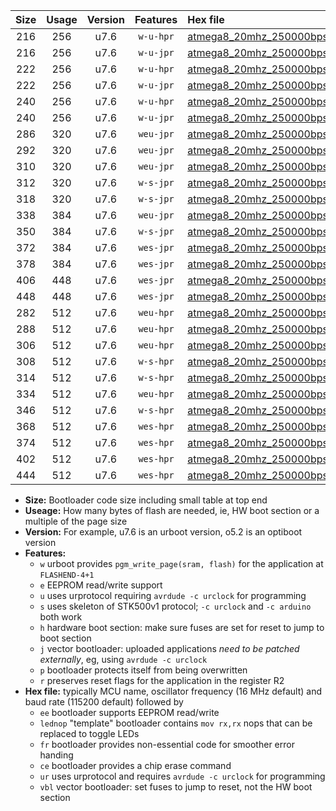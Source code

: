 |Size|Usage|Version|Features|Hex file|
|:-:|:-:|:-:|:-:|:--|
|216|256|u7.6|`w-u-hpr`|[atmega8_20mhz_250000bps_ur.hex](https://raw.githubusercontent.com/stefanrueger/urboot/main//atmega8_20mhz_250000bps_ur.hex)|
|216|256|u7.6|`w-u-jpr`|[atmega8_20mhz_250000bps_ur_vbl.hex](https://raw.githubusercontent.com/stefanrueger/urboot/main//atmega8_20mhz_250000bps_ur_vbl.hex)|
|222|256|u7.6|`w-u-hpr`|[atmega8_20mhz_250000bps_lednop_ur.hex](https://raw.githubusercontent.com/stefanrueger/urboot/main//atmega8_20mhz_250000bps_lednop_ur.hex)|
|222|256|u7.6|`w-u-jpr`|[atmega8_20mhz_250000bps_lednop_ur_vbl.hex](https://raw.githubusercontent.com/stefanrueger/urboot/main//atmega8_20mhz_250000bps_lednop_ur_vbl.hex)|
|240|256|u7.6|`w-u-hpr`|[atmega8_20mhz_250000bps_lednop_fr_ur.hex](https://raw.githubusercontent.com/stefanrueger/urboot/main//atmega8_20mhz_250000bps_lednop_fr_ur.hex)|
|240|256|u7.6|`w-u-jpr`|[atmega8_20mhz_250000bps_lednop_fr_ur_vbl.hex](https://raw.githubusercontent.com/stefanrueger/urboot/main//atmega8_20mhz_250000bps_lednop_fr_ur_vbl.hex)|
|286|320|u7.6|`weu-jpr`|[atmega8_20mhz_250000bps_ee_ur_vbl.hex](https://raw.githubusercontent.com/stefanrueger/urboot/main//atmega8_20mhz_250000bps_ee_ur_vbl.hex)|
|292|320|u7.6|`weu-jpr`|[atmega8_20mhz_250000bps_ee_lednop_ur_vbl.hex](https://raw.githubusercontent.com/stefanrueger/urboot/main//atmega8_20mhz_250000bps_ee_lednop_ur_vbl.hex)|
|310|320|u7.6|`weu-jpr`|[atmega8_20mhz_250000bps_ee_lednop_fr_ur_vbl.hex](https://raw.githubusercontent.com/stefanrueger/urboot/main//atmega8_20mhz_250000bps_ee_lednop_fr_ur_vbl.hex)|
|312|320|u7.6|`w-s-jpr`|[atmega8_20mhz_250000bps_vbl.hex](https://raw.githubusercontent.com/stefanrueger/urboot/main//atmega8_20mhz_250000bps_vbl.hex)|
|318|320|u7.6|`w-s-jpr`|[atmega8_20mhz_250000bps_lednop_vbl.hex](https://raw.githubusercontent.com/stefanrueger/urboot/main//atmega8_20mhz_250000bps_lednop_vbl.hex)|
|338|384|u7.6|`weu-jpr`|[atmega8_20mhz_250000bps_ee_lednop_fr_ce_ur_vbl.hex](https://raw.githubusercontent.com/stefanrueger/urboot/main//atmega8_20mhz_250000bps_ee_lednop_fr_ce_ur_vbl.hex)|
|350|384|u7.6|`w-s-jpr`|[atmega8_20mhz_250000bps_lednop_fr_vbl.hex](https://raw.githubusercontent.com/stefanrueger/urboot/main//atmega8_20mhz_250000bps_lednop_fr_vbl.hex)|
|372|384|u7.6|`wes-jpr`|[atmega8_20mhz_250000bps_ee_vbl.hex](https://raw.githubusercontent.com/stefanrueger/urboot/main//atmega8_20mhz_250000bps_ee_vbl.hex)|
|378|384|u7.6|`wes-jpr`|[atmega8_20mhz_250000bps_ee_lednop_vbl.hex](https://raw.githubusercontent.com/stefanrueger/urboot/main//atmega8_20mhz_250000bps_ee_lednop_vbl.hex)|
|406|448|u7.6|`wes-jpr`|[atmega8_20mhz_250000bps_ee_lednop_fr_vbl.hex](https://raw.githubusercontent.com/stefanrueger/urboot/main//atmega8_20mhz_250000bps_ee_lednop_fr_vbl.hex)|
|448|448|u7.6|`wes-jpr`|[atmega8_20mhz_250000bps_ee_lednop_fr_ce_vbl.hex](https://raw.githubusercontent.com/stefanrueger/urboot/main//atmega8_20mhz_250000bps_ee_lednop_fr_ce_vbl.hex)|
|282|512|u7.6|`weu-hpr`|[atmega8_20mhz_250000bps_ee_ur.hex](https://raw.githubusercontent.com/stefanrueger/urboot/main//atmega8_20mhz_250000bps_ee_ur.hex)|
|288|512|u7.6|`weu-hpr`|[atmega8_20mhz_250000bps_ee_lednop_ur.hex](https://raw.githubusercontent.com/stefanrueger/urboot/main//atmega8_20mhz_250000bps_ee_lednop_ur.hex)|
|306|512|u7.6|`weu-hpr`|[atmega8_20mhz_250000bps_ee_lednop_fr_ur.hex](https://raw.githubusercontent.com/stefanrueger/urboot/main//atmega8_20mhz_250000bps_ee_lednop_fr_ur.hex)|
|308|512|u7.6|`w-s-hpr`|[atmega8_20mhz_250000bps.hex](https://raw.githubusercontent.com/stefanrueger/urboot/main//atmega8_20mhz_250000bps.hex)|
|314|512|u7.6|`w-s-hpr`|[atmega8_20mhz_250000bps_lednop.hex](https://raw.githubusercontent.com/stefanrueger/urboot/main//atmega8_20mhz_250000bps_lednop.hex)|
|334|512|u7.6|`weu-hpr`|[atmega8_20mhz_250000bps_ee_lednop_fr_ce_ur.hex](https://raw.githubusercontent.com/stefanrueger/urboot/main//atmega8_20mhz_250000bps_ee_lednop_fr_ce_ur.hex)|
|346|512|u7.6|`w-s-hpr`|[atmega8_20mhz_250000bps_lednop_fr.hex](https://raw.githubusercontent.com/stefanrueger/urboot/main//atmega8_20mhz_250000bps_lednop_fr.hex)|
|368|512|u7.6|`wes-hpr`|[atmega8_20mhz_250000bps_ee.hex](https://raw.githubusercontent.com/stefanrueger/urboot/main//atmega8_20mhz_250000bps_ee.hex)|
|374|512|u7.6|`wes-hpr`|[atmega8_20mhz_250000bps_ee_lednop.hex](https://raw.githubusercontent.com/stefanrueger/urboot/main//atmega8_20mhz_250000bps_ee_lednop.hex)|
|402|512|u7.6|`wes-hpr`|[atmega8_20mhz_250000bps_ee_lednop_fr.hex](https://raw.githubusercontent.com/stefanrueger/urboot/main//atmega8_20mhz_250000bps_ee_lednop_fr.hex)|
|444|512|u7.6|`wes-hpr`|[atmega8_20mhz_250000bps_ee_lednop_fr_ce.hex](https://raw.githubusercontent.com/stefanrueger/urboot/main//atmega8_20mhz_250000bps_ee_lednop_fr_ce.hex)|

- **Size:** Bootloader code size including small table at top end
- **Useage:** How many bytes of flash are needed, ie, HW boot section or a multiple of the page size
- **Version:** For example, u7.6 is an urboot version, o5.2 is an optiboot version
- **Features:**
  + `w` urboot provides `pgm_write_page(sram, flash)` for the application at `FLASHEND-4+1`
  + `e` EEPROM read/write support
  + `u` uses urprotocol requiring `avrdude -c urclock` for programming
  + `s` uses skeleton of STK500v1 protocol; `-c urclock` and `-c arduino` both work
  + `h` hardware boot section: make sure fuses are set for reset to jump to boot section
  + `j` vector bootloader: uploaded applications *need to be patched externally*, eg, using `avrdude -c urclock`
  + `p` bootloader protects itself from being overwritten
  + `r` preserves reset flags for the application in the register R2
- **Hex file:** typically MCU name, oscillator frequency (16 MHz default) and baud rate (115200 default) followed by
  + `ee` bootloader supports EEPROM read/write
  + `lednop` "template" bootloader contains `mov rx,rx` nops that can be replaced to toggle LEDs
  + `fr` bootloader provides non-essential code for smoother error handing
  + `ce` bootloader provides a chip erase command
  + `ur` uses urprotocol and requires `avrdude -c urclock` for programming
  + `vbl` vector bootloader: set fuses to jump to reset, not the HW boot section
